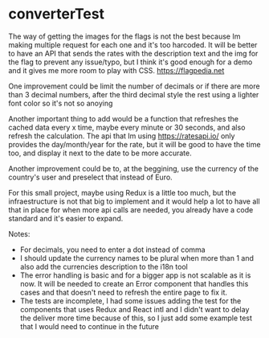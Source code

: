 # converterTest

The way of getting the images for the flags is not the best because Im making multiple request for each one and it's too harcoded. It will be better to have an API that sends the rates with the description text and the img for the flag to prevent any issue/typo, but I think it's good enough for a demo and it gives me more room to play with CSS.
https://flagpedia.net

One improvement could be limit the number of decimals or if there are more than 3 decimal numbers, after the third decimal style the rest using a lighter font color so it's not so anoying

Another important thing to add would be a function that refreshes the cached data every x time, maybe every minute or 30 seconds, and also refresh the calculation. The api that Im using https://ratesapi.io/ only provides the day/month/year for the rate, but it will be good to have the time too, and display it next to the date to be more accurate.

Another improvement could be to, at the beggining, use the currency of the country's user and preselect that instead of Euro.

For this small project, maybe using Redux is a little too much, but the infraestructure is not that big to implement and it would help a lot to have all that in place for when more api calls are needed, you already have a code standard and it's easier to expand.

Notes:

- For decimals, you need to enter a dot instead of comma
- I should update the currency names to be plural when more than 1 and also add the currencies description to the i18n tool
- The error handling is basic and for a bigger app is not scalable as it is now. It will be needed to create an Error component that handles this cases and that doesn't need to refresh the entire page to fix it.
- The tests are incomplete, I had some issues adding the test for the components that uses Redux and React intl and I didn't want to delay the deliver more time because of this, so I just add some example test that I would need to continue in the future
